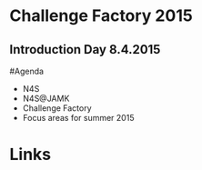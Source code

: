 # Challenge Factory 2015

## Introduction Day 8.4.2015

#Agenda

  * N4S
  * N4S@JAMK
  * Challenge Factory
  * Focus areas for summer 2015

# Links
  
  
  
